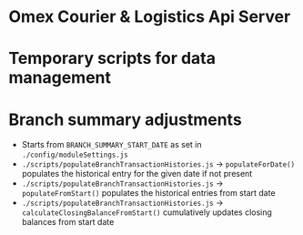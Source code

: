 # Omex Courier & Logistics Api Server


# Temporary scripts for data management

# Branch summary adjustments

- Starts from `BRANCH_SUMMARY_START_DATE` as set in `./config/moduleSettings.js`
- `./scripts/populateBranchTransactionHistories.js` -> `populateForDate()`
  populates the historical entry for the given date if not present
- `./scripts/populateBranchTransactionHistories.js` -> `populateFromStart()`
  populates the historical entries from start date
- `./scripts/populateBranchTransactionHistories.js` -> `calculateClosingBalanceFromStart()`
  cumulatively updates closing balances from start date
